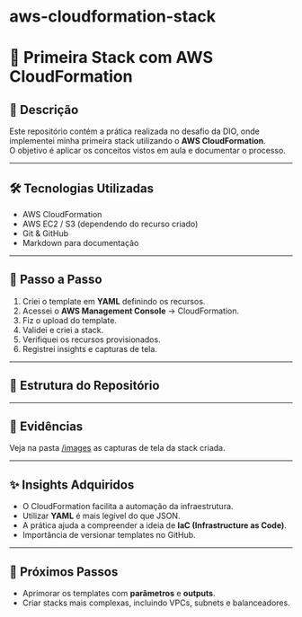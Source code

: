 # aws-cloudformation-stack
# 🚀 Primeira Stack com AWS CloudFormation

## 📌 Descrição
Este repositório contém a prática realizada no desafio da DIO, onde implementei minha primeira stack utilizando o **AWS CloudFormation**.  
O objetivo é aplicar os conceitos vistos em aula e documentar o processo.

---

## 🛠️ Tecnologias Utilizadas
- AWS CloudFormation
- AWS EC2 / S3 (dependendo do recurso criado)
- Git & GitHub
- Markdown para documentação

---

## 📖 Passo a Passo

1. Criei o template em **YAML** definindo os recursos.
2. Acessei o **AWS Management Console** → CloudFormation.
3. Fiz o upload do template.
4. Validei e criei a stack.
5. Verifiquei os recursos provisionados.
6. Registrei insights e capturas de tela.

---

## 📂 Estrutura do Repositório


---

## 📸 Evidências
Veja na pasta [/images](./images) as capturas de tela da stack criada.

---

## ✨ Insights Adquiridos
- O CloudFormation facilita a automação da infraestrutura.
- Utilizar **YAML** é mais legível do que JSON.
- A prática ajuda a compreender a ideia de **IaC (Infrastructure as Code)**.
- Importância de versionar templates no GitHub.

---

## 📌 Próximos Passos
- Aprimorar os templates com **parâmetros** e **outputs**.
- Criar stacks mais complexas, incluindo VPCs, subnets e balanceadores.

